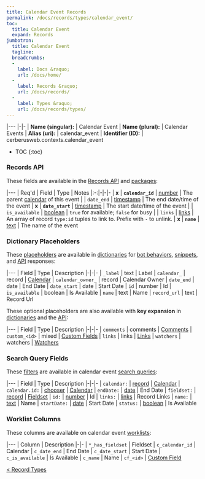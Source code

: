 ```yaml
---
title: Calendar Event Records
permalink: /docs/records/types/calendar_event/
toc:
  title: Calendar Event
  expand: Records
jumbotron:
  title: Calendar Event
  tagline: 
  breadcrumbs:
  -
    label: Docs &raquo;
    url: /docs/home/
  -
    label: Records &raquo;
    url: /docs/records/
  -
    label: Types &raquo;
    url: /docs/records/types/
---
```


|---
|-|-
| **Name (singular):** | Calendar Event
| **Name (plural):** | Calendar Events
| **Alias (uri):** | calendar_event
| **Identifier (ID):** | cerberusweb.contexts.calendar_event

* TOC
{:toc}

### Records API

These fields are available in the [Records API](/docs/api/endpoints/records/) and [packages](/docs/packages/):

|---
| Req'd | Field | Type | Notes
|:-:|-|-|-
| **x** | **`calendar_id`** | [number](/docs/records/fields/types/number/) | The parent [calendar](/docs/records/types/calendar/) of this event 
|   | `date_end` | [timestamp](/docs/records/fields/types/timestamp/) | The end date/time of the event 
| **x** | **`date_start`** | [timestamp](/docs/records/fields/types/timestamp/) | The start date/time of the event 
|   | `is_available` | [boolean](/docs/records/fields/types/boolean/) | `true` for available; `false` for busy 
|   | `links` | [links](/docs/records/fields/types/links/) | An array of record `type:id` tuples to link to. Prefix with `-` to unlink. 
| **x** | **`name`** | [text](/docs/records/fields/types/text/) | The name of the event 

### Dictionary Placeholders

These [placeholders](/docs/bots/scripting/placeholders/) are available in [dictionaries](/docs/bots/behaviors/dictionaries/) for [bot behaviors](/docs/bots/behaviors/), [snippets](/docs/snippets/), and [API](/docs/api/) responses:

|---
| Field | Type | Description
|-|-|-
| `_label` | text | Label
| `calendar_` | record | [Calendar](/docs/records/types/calendar/)
| `calendar_owner_` | record | Calendar Owner
| `date_end` | date | End Date
| `date_start` | date | Start Date
| `id` | number | Id
| `is_available` | boolean | Is Available
| `name` | text | Name
| `record_url` | text | Record Url

These optional placeholders are also available with **key expansion** in [dictionaries](/docs/bots/behaviors/dictionaries/key-expansion/) and the [API](/docs/api/responses/#expanding-keys-in-api-requests):

|---
| Field | Type | Description
|-|-|-
| `comments` | comments | [Comments](/docs/bots/behaviors/dictionaries/key-expansion/#comments)
| `custom_<id>` | mixed | [Custom Fields](/docs/bots/behaviors/dictionaries/key-expansion/#custom-fields)
| `links` | links | [Links](/docs/bots/behaviors/dictionaries/key-expansion/#links)
| `watchers` | watchers | [Watchers](/docs/bots/behaviors/dictionaries/key-expansion/#watchers)
	
### Search Query Fields

These [filters](/docs/search/filters/) are available in calendar event [search queries](/docs/search/):

|---
| Field | Type | Description
|-|-|-
| `calendar:` | [record](/docs/search/deep-search/) | [Calendar](/docs/records/types/calendar/)
| `calendar.id:` | [chooser](/docs/search/filters/choosers/) | [Calendar](/docs/records/types/calendar/)
| `endDate:` | [date](/docs/search/filters/dates/) | End Date
| `fieldset:` | [record](/docs/search/deep-search/) | [Fieldset](/docs/records/types/custom_fieldset/)
| `id:` | [number](/docs/search/filters/numbers/) | Id
| `links:` | [links](/docs/search/filters/links/) | Record Links
| `name:` | [text](/docs/search/filters/text/) | Name
| `startDate:` | [date](/docs/search/filters/dates/) | Start Date
| `status:` | [boolean](/docs/search/filters/booleans/) | Is Available
	
### Worklist Columns

These columns are available on calendar event [worklists](/docs/worklists/):

|---
| Column | Description
|-|-
| `*_has_fieldset` | Fieldset
| `c_calendar_id` | Calendar
| `c_date_end` | End Date
| `c_date_start` | Start Date
| `c_is_available` | Is Available
| `c_name` | Name
| `cf_<id>` | [Custom Field](/docs/records/types/custom_field/)

<div class="section-nav">
	<div class="left">
		<a href="/docs/records/types/" class="prev">&lt; Record Types</a>
	</div>
	<div class="right align-right">
	</div>
</div>
<div class="clear"></div>